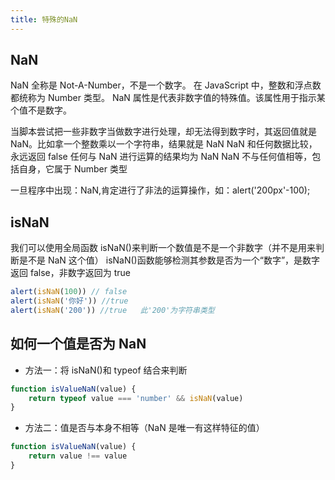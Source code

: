 ```yaml
---
title: 特殊的NaN
---
```


## NaN

NaN 全称是 Not-A-Number，不是一个数字。 在 JavaScript 中，整数和浮点数都统称为 Number 类型。
NaN 属性是代表非数字值的特殊值。该属性用于指示某个值不是数字。

当脚本尝试把一些非数字当做数字进行处理，却无法得到数字时，其返回值就是 NaN。比如拿一个整数乘以一个字符串，结果就是 NaN
NaN 和任何数据比较，永远返回 false
任何与 NaN 进行运算的结果均为 NaN
NaN 不与任何值相等，包括自身，它属于 Number 类型

一旦程序中出现：NaN,肯定进行了非法的运算操作，如：alert('200px'-100);

## isNaN

我们可以使用全局函数 isNaN()来判断一个数值是不是一个非数字（并不是用来判断是不是 NaN 这个值）
isNaN()函数能够检测其参数是否为一个“数字”，是数字返回 false，非数字返回为 true

```javascript
alert(isNaN(100)) // false
alert(isNaN('你好')) //true
alert(isNaN('200')) //true   此'200'为字符串类型
```

## 如何一个值是否为 NaN

-   方法一：将 isNaN()和 typeof 结合来判断

```javascript
function isValueNaN(value) {
    return typeof value === 'number' && isNaN(value)
}
```

-   方法二：值是否与本身不相等（NaN 是唯一有这样特征的值）

```javascript
function isValueNaN(value) {
    return value !== value
}
```
